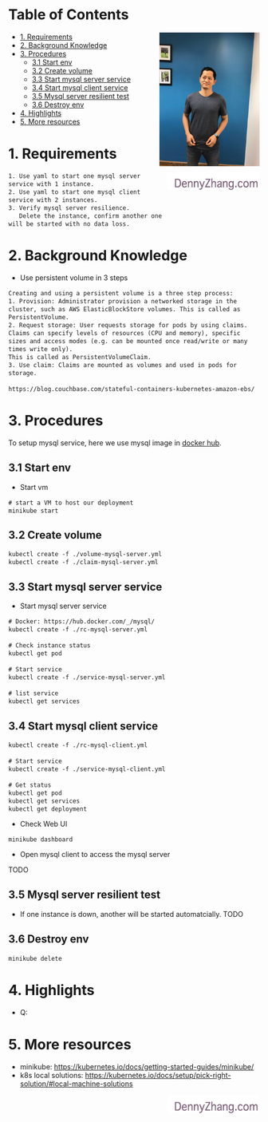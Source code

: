 Table of Contents
=================
<a href="https://www.dennyzhang.com"><img align="right" width="201" height="268" src="https://raw.githubusercontent.com/USDevOps/mywechat-slack-group/master/images/denny_201706.png"></a>

   * [1. Requirements](#1-requirements)
   * [2. Background Knowledge](#2-background-knowledge)
   * [3. Procedures](#3-procedures)
      * [3.1 Start env](#31-start-env)
      * [3.2 Create volume](#32-create-volume)
      * [3.3 Start mysql server service](#33-start-mysql-server-service)
      * [3.4 Start mysql client service](#34-start-mysql-client-service)
      * [3.5 Mysql server resilient test](#35-mysql-server-resilient-test)
      * [3.6 Destroy env](#36-destroy-env)
   * [4. Highlights](#4-highlights)
   * [5. More resources](#5-more-resources)

# 1. Requirements
<a href="https://www.dennyzhang.com"><img align="right" width="185" height="37" src="https://raw.githubusercontent.com/USDevOps/mywechat-slack-group/master/images/dns_small.png"></a>
```
1. Use yaml to start one mysql server service with 1 instance.
2. Use yaml to start one mysql client service with 2 instances.
3. Verify mysql server resilience.
   Delete the instance, confirm another one will be started with no data loss.
```

# 2. Background Knowledge

- Use persistent volume in 3 steps
```
Creating and using a persistent volume is a three step process:
1. Provision: Administrator provision a networked storage in the cluster, such as AWS ElasticBlockStore volumes. This is called as PersistentVolume.
2. Request storage: User requests storage for pods by using claims. Claims can specify levels of resources (CPU and memory), specific sizes and access modes (e.g. can be mounted once read/write or many times write only).
This is called as PersistentVolumeClaim.
3. Use claim: Claims are mounted as volumes and used in pods for storage.

https://blog.couchbase.com/stateful-containers-kubernetes-amazon-ebs/
```

# 3. Procedures

To setup mysql service, here we use mysql image in [docker hub](https://hub.docker.com/_/mysql/).

## 3.1 Start env
- Start vm
```
# start a VM to host our deployment
minikube start
```

## 3.2 Create volume
```
kubectl create -f ./volume-mysql-server.yml
kubectl create -f ./claim-mysql-server.yml
```

## 3.3 Start mysql server service

- Start mysql server service
```
# Docker: https://hub.docker.com/_/mysql/
kubectl create -f ./rc-mysql-server.yml

# Check instance status
kubectl get pod

# Start service
kubectl create -f ./service-mysql-server.yml

# list service
kubectl get services
```

## 3.4 Start mysql client service
```
kubectl create -f ./rc-mysql-client.yml

# Start service
kubectl create -f ./service-mysql-client.yml

# Get status
kubectl get pod
kubectl get services
kubectl get deployment
```

- Check Web UI
```
minikube dashboard
```

- Open mysql client to access the mysql server

TODO

## 3.5 Mysql server resilient test
- If one instance is down, another will be started automatcially.
TODO

## 3.6 Destroy env
```
minikube delete
```

# 4. Highlights
- Q:

# 5. More resources
- minikube: https://kubernetes.io/docs/getting-started-guides/minikube/
- k8s local solutions: https://kubernetes.io/docs/setup/pick-right-solution/#local-machine-solutions

<a href="https://www.dennyzhang.com"><img align="right" width="185" height="37" src="https://raw.githubusercontent.com/USDevOps/mywechat-slack-group/master/images/dns_small.png"></a>
